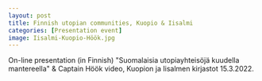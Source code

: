 ```yaml
---
layout: post
title: Finnish utopian communities, Kuopio & Iisalmi
categories: [Presentation event]
image: Iisalmi-Kuopio-Höök.jpg
---
```

On-line presentation (in Finnish) "Suomalaisia utopiayhteisöjä kuudella mantereella" & Captain Höök video, Kuopion ja Iisalmen kirjastot 15.3.2022.
